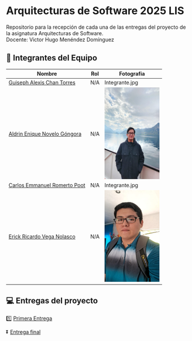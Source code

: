 # Arquitecturas de Software 2025 LIS
Repositorio para la recepción de cada una de las entregas del proyecto de la asignatura Arquitecturas de Software.
<br> Docente: Victor Hugo Menéndez Domínguez

## :baby_chick: Integrantes del Equipo

| Nombre | Rol | Fotografia |
|--------|-----|------------|
| [Guiseph Alexis Chan Torres](https://pages.github.com/)| N/A | Integrante.jpg |
| [Aldrin Enique Novelo Góngora](https://github.com/Aldrin1710)| N/A | <img src="/Assets/AldrinNovelo.jpg" width="150" height="250"/>|
| [Carlos Emmanuel Romerto Poot](https://github.com/CarlosRomero123)| N/A |Integrante.jpg |
| [Erick Ricardo Vega Nolasco](https://pages.github.com/)| N/A |<img src="/Assets/Erick.jpg" width="150" height="250"/> |


##  :computer: Entregas del proyecto

:one: [Primera Entrega](https://github.com/Aldrin1710/Arquitecturas-de-Software-2025/blob/main/Entregas/Primera%20Entrega)

:arrow_double_down: [Entrega final](https://github.com/Aldrin1710/Arquitecturas-de-Software-2025/blob/main/Entregas/Entrega%20Final)
